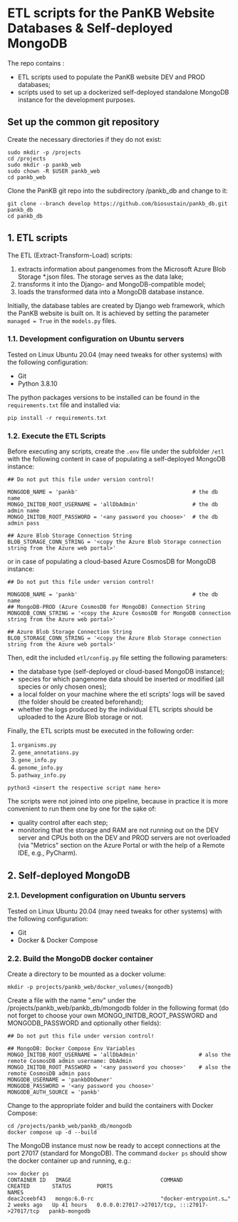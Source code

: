 # ETL scripts for the PanKB Website Databases & Self-deployed MongoDB

The repo contains :
- ETL scripts used to populate the PanKB website DEV and PROD databases;
- scripts used to set up a dockerized self-deployed standalone MongoDB instance for the development purposes.

## Set up the common git repository
Create the necessary directories if they do not exist:
```
sudo mkdir -p /projects
cd /projects
sudo mkdir -p pankb_web
sudo chown -R $USER pankb_web
cd pankb_web
```
Clone the PanKB git repo into the subdirectory /pankb_db and change to it:
```
git clone --branch develop https://github.com/biosustain/pankb_db.git pankb_db
cd pankb_db
```

## 1. ETL scripts

The ETL (Extract-Transform-Load) scripts:
1) extracts information about pangenomes from the Microsoft Azure Blob Storage *.json files. The storage serves as the data lake;
2) transforms it into the Django- and MongoDB-compatible model;
3) loads the transformed data into a MongoDB database instance.

Initially, the database tables are created by Django web framework, which the PanKB website is built on. It is achieved by setting the parameter `managed = True` in the `models.py` files.

### 1.1. Development configuration on Ubuntu servers

Tested on Linux Ubuntu 20.04 (may need tweaks for other systems) with the following configuration:
- Git
- Python 3.8.10

The python packages versions to be installed can be found in the `requirements.txt` file and installed via:
```
pip install -r requirements.txt
```

### 1.2. Execute the ETL Scripts
Before executing any scripts, create the `.env` file under the subfolder `/etl` with the following content in case of populating a self-deployed MongoDB instance: 
```
## Do not put this file under version control!

MONGODB_NAME = 'pankb'                                    # the db name
MONGO_INITDB_ROOT_USERNAME = 'allDbAdmin'                 # the db admin name                
MONGO_INITDB_ROOT_PASSWORD = '<any password you choose>'  # the db admin pass

## Azure Blob Storage Connection String
BLOB_STORAGE_CONN_STRING = '<copy the Azure Blob Storage connection string from the Azure web portal>'
```
or in case of populating a cloud-based Azure CosmosDB for MongoDB instance:
```
## Do not put this file under version control!

MONGODB_NAME = 'pankb'                                    # the db name
## MongoDB-PROD (Azure CosmosDB for MongoDB) Connection String
MONGODB_CONN_STRING = '<copy the Azure CosmosDB for MongoDB connection string from the Azure web portal>'

## Azure Blob Storage Connection String
BLOB_STORAGE_CONN_STRING = '<copy the Azure Blob Storage connection string from the Azure web portal>'
```
Then, edit the included `etl/config.py` file setting the following parameters:
- the database type (self-deployed or cloud-based MongoDB instance);
- species for which pangenome data should be inserted or modified (all species or only chosen ones);
- a local folder on your machine where the etl scripts' logs will be saved (the folder should be created beforehand);
- whether the logs produced by the individual ETL scripts should be uploaded to the Azure Blob storage or not.

Finally, the ETL scripts must be executed in the following order:
1. `organisms.py`
2. `gene_annotations.py`
3. `gene_info.py`
4. `genome_info.py`
5. `pathway_info.py`
```
python3 <insert the respective script name here>
```
The scripts were not joined into one pipeline, because in practice it is more convenient to run them one by one for the sake of:
- quality control after each step;
- monitoring that the storage and RAM are not running out on the DEV server and CPUs both on the DEV and PROD servers are not overloaded (via "Metrics" section on the Azure Portal or with the help of a Remote IDE, e.g., PyCharm).

## 2. Self-deployed MongoDB

### 2.1. Development configuration on Ubuntu servers

Tested on Linux Ubuntu 20.04 (may need tweaks for other systems) with the following configuration:
- Git
- Docker & Docker Compose

### 2.2. Build the MongoDB docker container
Create a directory to be mounted as a docker volume:
```
mkdir -p projects/pankb_web/docker_volumes/{mongodb}
```
Create a file with the name ".env" under the /projects/pankb_web/pankb_db/mongodb folder in the following format (do not forget to choose your own MONGO_INITDB_ROOT_PASSWORD and MONGODB_PASSWORD and optionally other fields):
```
## Do not put this file under version control!

## MongoDB: Docker Compose Env Variables
MONGO_INITDB_ROOT_USERNAME = 'allDbAdmin'                   # also the remote CosmosDB admin username: DbAdmin
MONGO_INITDB_ROOT_PASSWORD = '<any password you choose>'    # also the remote CosmosDB admin pass
MONGODB_USERNAME = 'pankbDbOwner'
MONGODB_PASSWORD = '<any password you choose>'
MONGODB_AUTH_SOURCE = 'pankb'
```
Change to the appropriate folder and build the containers with Docker Compose:
```
cd /projects/pankb_web/pankb_db/mongodb
docker compose up -d --build
```
The MongoDB instance must now be ready to accept connections at the port 27017 (standard for MongoDB). The command `docker ps` should show the docker container up and running, e.g.:
```
>>> docker ps
CONTAINER ID   IMAGE                            COMMAND                  CREATED       STATUS        PORTS                                           NAMES
deac2ceebf43   mongo:6.0-rc                     "docker-entrypoint.s…"   2 weeks ago   Up 41 hours   0.0.0.0:27017->27017/tcp, :::27017->27017/tcp   pankb-mongodb
```